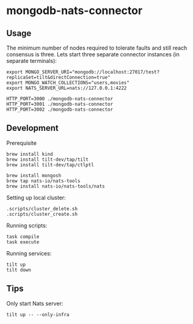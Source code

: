 # mongodb-nats-connector

## Usage

The minimum number of nodes required to tolerate faults and still reach consensus is three.
Lets start three separate connector instances (in separate terminals):

```
export MONGO_SERVER_URI="mongodb://localhost:27017/test?replicaSet=tilt&directConnection=true"
export MONGO_WATCH_COLLECTIONS="users,movies"
export NATS_SERVER_URL=nats://127.0.0.1:4222

HTTP_PORT=3000 ./mongodb-nats-connector
HTTP_PORT=3001 ./mongodb-nats-connector
HTTP_PORT=3002 ./mongodb-nats-connector
```

## Development

Prerequisite

```
brew install kind
brew install tilt-dev/tap/tilt
brew install tilt-dev/tap/ctlptl

brew install mongosh
brew tap nats-io/nats-tools
brew install nats-io/nats-tools/nats
```

Setting up local cluster:

```
.scripts/cluster_delete.sh
.scripts/cluster_create.sh
```

Running scripts:

```
task compile
task execute
```

Running services:

```
tilt up
tilt down
```

## Tips

Only start Nats server:

```
tilt up -- --only-infra
```
